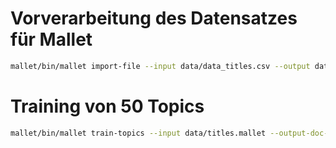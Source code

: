 # Vorverarbeitung des Datensatzes für Mallet
```bash
mallet/bin/mallet import-file --input data/data_titles.csv --output data/titles.mallet --remove-stopwords --keep-sequence
```

# Training von 50 Topics
```bash
mallet/bin/mallet train-topics --input data/titles.mallet --output-doc-topics data/result/doc-topics.txt --num-topics 50 --output-state data/topic-state.gz --num-iterations 100 --xml-topic-report data/report.xml
```
